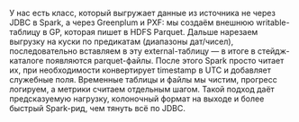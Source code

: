 У нас есть класс, который выгружает данные из источника не через JDBC в Spark, а через Greenplum и PXF: мы создаём внешнюю writable-таблицу в GP, которая пишет в HDFS Parquet. Дальше нарезаем выгрузку на куски по предикатам (диапазоны дат/чисел), последовательно вставляем в эту external-таблицу — в итоге в стейдж-каталоге появляются parquet-файлы. После этого Spark просто читает их, при необходимости конвертирует timestamp в UTC и добавляет служебные поля. Временные таблицы и файлы мы чистим, прогресс логируем, а метрики считаем отдельным шагом. Такой подход даёт предсказуемую нагрузку, колоночный формат на выходе и более быстрый Spark-рид, чем тянуть всё по JDBC.